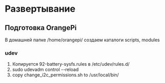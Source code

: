 # Развертывание

## Подготовка OrangePi

В домашней папке /home/orangepi/ создаем каталоги scripts, modules

### udev

1. Копируется 92-battery-sysfs.rules в /etc/udev/rules.d/
2. sudo udevadm control --reload
3. copy change_i2c_permissions.sh to /usr/local/bin/
